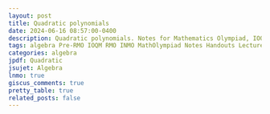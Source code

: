 ```yaml
---
layout: post
title: Quadratic polynomials
date: 2024-06-16 08:57:00-0400
description: Quadratic polynomials. Notes for Mathematics Olympiad, IOQM, RMO, INMO. Problem set, Solutions, Questions, Answers, Hints, Walkthroughs, Discussions.
tags: algebra Pre-RMO IOQM RMO INMO MathOlympiad Notes Handouts LectureNotes
categories: algebra
jpdf: Quadratic
jsujet: Algebra
lnmo: true
giscus_comments: true
pretty_table: true
related_posts: false
---
```

